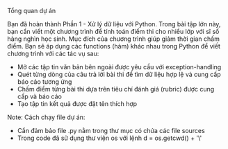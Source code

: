 Tổng quan dự án

Bạn đã hoàn thành Phần 1 - Xử lý dữ liệu với Python. Trong bài tập lớn này, bạn cần viết một chương trình để tính toán điểm thi cho nhiều lớp với sĩ số hàng nghìn học sinh. Mục đích của chương trình giúp giảm thời gian chấm điểm. Bạn sẽ áp dụng các functions (hàm) khác nhau trong Python để viết chương trình với các tác vụ sau: 

- Mở các tập tin văn bản bên ngoài được yêu cầu với exception-handling <br/>
- Quét từng dòng của câu trả lời bài thi để tìm dữ liệu hợp lệ và cung cấp báo cáo tương ứng <br/>
- Chấm điểm từng bài thi dựa trên tiêu chí đánh giá (rubric) được cung cấp và báo cáo <br/>
- Tạo tập tin kết quả được đặt tên thích hợp <br/>

Note: Cách chạy file dự án:
- Cần đảm bảo file .py nằm trong thư mục có chứa các file sources  <br/>
- Trong code đã sử dụng thư viện os với lệnh d = os.getcwd() + '\\\' 
